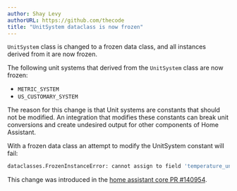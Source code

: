 ```yaml
---
author: Shay Levy
authorURL: https://github.com/thecode
title: "UnitSystem dataclass is now frozen"
---
```


`UnitSystem` class is changed to a frozen data class, and all instances derived from it are now frozen.

The following unit systems that derived from the `UnitSystem` class are now frozen:

- `METRIC_SYSTEM`
- `US_CUSTOMARY_SYSTEM`

The reason for this change is that Unit systems are constants that should not be modified. An integration that modifies these constants can break unit conversions and create undesired output for other components of Home Assistant.

With a frozen data class an attempt to modify the UnitSystem constant will fail:

```python
dataclasses.FrozenInstanceError: cannot assign to field 'temperature_unit'
```

This change was introduced in the [home assistant core PR #140954](https://github.com/home-assistant/core/pull/140954).
